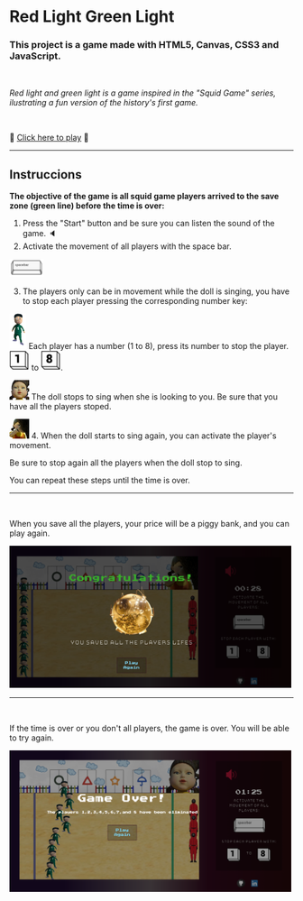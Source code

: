 # Red Light Green Light

### **This project is a game made with HTML5, Canvas, CSS3 and JavaScript.**

</br>

_Red light and green light is a game inspired in the "Squid Game" series, ilustrating a fun version of the history's first game._

</br>

👾 [Click here to play](https://tatianaprada.github.io/red-light-green-light) 🚀

---

## Instruccions

**The objective of the game is all squid game players arrived to the save zone (green line) before the time is over:**

1. Press the "Start" button and be sure you can listen the sound of the game. 🔈
2. Activate the movement of all players with the space bar.
<img width="60em" src="./images/spacebar-image.png">

3. The players only can be in movement while the doll is singing, you have to stop each player pressing the corresponding number key:

<img width="30em" src="./images/players/player_1.png"> Each player has a number (1 to 8), press its number to stop the player.<img width="35em" src="./images/number1.png"> to <img width="35em" src="./images/number8.png">.

<img width="35em" src="./images/evil_doll_2.png"> The doll stops to sing when she is looking to you. Be sure that you have all the players stoped.

<img width="35em" src="./images/evil_doll_1.png">  4. When the doll starts to sing again, you can activate the player's movement. 

Be sure to stop again all the players when the doll stop to sing. 

You can repeat these steps until the time is over.

---

</br>

When you save all the players, your price will be a piggy bank, and you can play again.

<img width="500em" src="./images/winner-screen.png">

---

</br>

If the time is over or you don't all players, the game is over. You will be able to try again.

<img width="500em" src="./images/gameover-screen.png">
